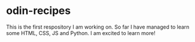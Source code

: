 # odin-recipes
This is the first respository I am working on. So far I have managed to learn some HTML, CSS, JS and Python. I am excited to learn more!